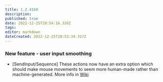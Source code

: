 ```yaml
---
title: 1.2.4160
description: 
published: true
date: 2022-12-25T20:54:16.326Z
tags: 
editor: markdown
dateCreated: 2022-12-25T20:53:34.317Z
---		
```

		
### New feature - user input smoothing
- [SendInput/Sequence] These actions now have an extra option which should make mouse movements to seem more human-made rather than machine-generated. More info in [Wiki](https://wiki.eyeauras.net/en/actions/sendinput/mouseinputsmoothing)
